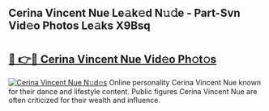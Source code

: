 ## Cerina Vincent Nue Le𝚊k𝚎d N𝚞𝚍e - Part-Svn Vid𝚎o Photos Le𝚊ks X9Bsq

# <h2><a href="http://fb8hbk4.evod.top/?m=Cerina+Vincent+Nue">🔗 👉🔴 Cerina Vincent Nue Vid𝚎o Ph𝚘t𝚘s</a></h2>

[![Cerina Vincent Nue N𝚞d𝚎s](https://i.imgur.com/8V9OHl7.gif)](http://fb8hbk4.evod.top/?m=Cerina+Vincent+Nue)
Online personality Cerina Vincent Nue known for their dance and lifestyle content. Public figures Cerina Vincent Nue are often criticized for their wealth and influence. 
